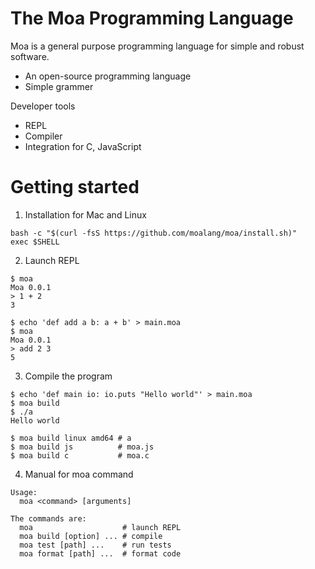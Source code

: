 # The Moa Programming Language
Moa is a general purpose programming language for simple and robust software.
- An open-source programming language
- Simple grammer

Developer tools
- REPL
- Compiler
- Integration for C, JavaScript



# Getting started

1. Installation for Mac and Linux
```
bash -c "$(curl -fsS https://github.com/moalang/moa/install.sh)"
exec $SHELL
```

2. Launch REPL
```
$ moa
Moa 0.0.1
> 1 + 2
3
```

```
$ echo 'def add a b: a + b' > main.moa
$ moa
Moa 0.0.1
> add 2 3
5
```

3. Compile the program
```
$ echo 'def main io: io.puts "Hello world"' > main.moa
$ moa build
$ ./a
Hello world
```

```
$ moa build linux amd64 # a
$ moa build js          # moa.js
$ moa build c           # moa.c
```

4. Manual for moa command
```
Usage:
  moa <command> [arguments]

The commands are:
  moa                    # launch REPL
  moa build [option] ... # compile
  moa test [path] ...    # run tests
  moa format [path] ...  # format code
```
